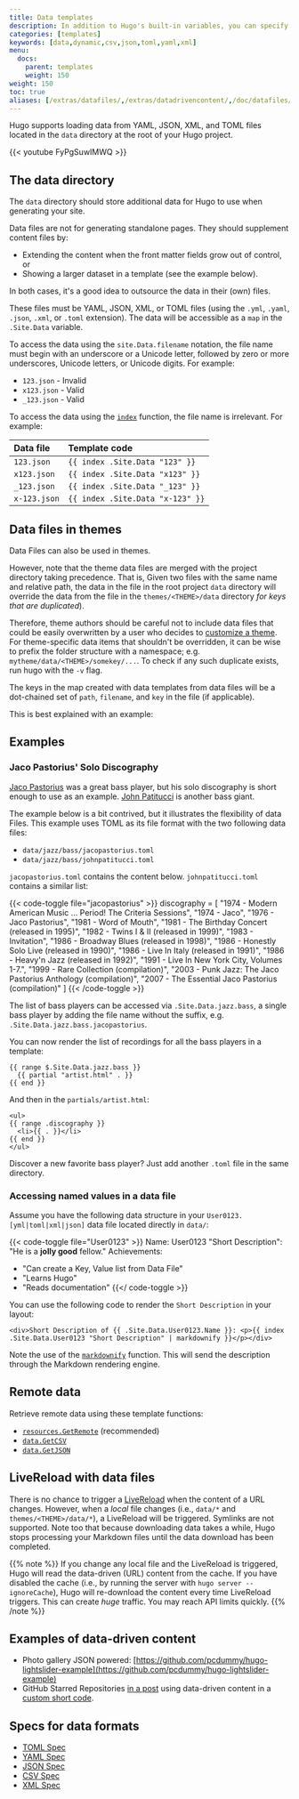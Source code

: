 ```yaml
---
title: Data templates
description: In addition to Hugo's built-in variables, you can specify your own custom data in templates or shortcodes that pull from both local and dynamic sources.
categories: [templates]
keywords: [data,dynamic,csv,json,toml,yaml,xml]
menu:
  docs:
    parent: templates
    weight: 150
weight: 150
toc: true
aliases: [/extras/datafiles/,/extras/datadrivencontent/,/doc/datafiles/]
---
```


Hugo supports loading data from YAML, JSON, XML, and TOML files located in the `data` directory at the root of your Hugo project.

{{< youtube FyPgSuwIMWQ >}}

## The data directory

The `data` directory should store additional data for Hugo to use when generating your site.

Data files are not for generating standalone pages. They should supplement content files by:

- Extending the content when the front matter fields grow out of control, or
- Showing a larger dataset in a template (see the example below).

In both cases, it's a good idea to outsource the data in their (own) files.

These files must be YAML, JSON, XML, or TOML files (using the `.yml`, `.yaml`, `.json`, `.xml`, or `.toml` extension). The data will be accessible as a `map` in the `.Site.Data` variable.

To access the data using the `site.Data.filename` notation, the file name must begin with an underscore or a Unicode letter, followed by zero or more underscores, Unicode letters, or Unicode digits. For example:

- `123.json` - Invalid
- `x123.json` - Valid
- `_123.json` - Valid

To access the data using the [`index`](/functions/collections/indexfunction) function, the file name is irrelevant. For example:

Data file|Template code
:--|:--
`123.json`|`{{ index .Site.Data "123" }}`
`x123.json`|`{{ index .Site.Data "x123" }}`
`_123.json`|`{{ index .Site.Data "_123" }}`
`x-123.json`|`{{ index .Site.Data "x-123" }}`

## Data files in themes

Data Files can also be used in themes.

However, note that the theme data files are merged with the project directory taking precedence. That is, Given two files with the same name and relative path, the data in the file in the root project `data` directory will override the data from the file in the `themes/<THEME>/data` directory *for keys that are duplicated*).

Therefore, theme authors should be careful not to include data files that could be easily overwritten by a user who decides to [customize a theme][customize]. For theme-specific data items that shouldn't be overridden, it can be wise to prefix the folder structure with a namespace; e.g. `mytheme/data/<THEME>/somekey/...`. To check if any such duplicate exists, run hugo with the `-v` flag.

The keys in the map created with data templates from data files will be a dot-chained set of `path`, `filename`, and `key` in the file (if applicable).

This is best explained with an example:

## Examples

### Jaco Pastorius' Solo Discography

[Jaco Pastorius](https://en.wikipedia.org/wiki/Jaco_Pastorius_discography) was a great bass player, but his solo discography is short enough to use as an example. [John Patitucci](https://en.wikipedia.org/wiki/John_Patitucci) is another bass giant.

The example below is a bit contrived, but it illustrates the flexibility of data Files. This example uses TOML as its file format with the two following data files:

* `data/jazz/bass/jacopastorius.toml`
* `data/jazz/bass/johnpatitucci.toml`

`jacopastorius.toml` contains the content below. `johnpatitucci.toml` contains a similar list:

{{< code-toggle file="jacopastorius" >}}
discography = [
"1974 - Modern American Music … Period! The Criteria Sessions",
"1974 - Jaco",
"1976 - Jaco Pastorius",
"1981 - Word of Mouth",
"1981 - The Birthday Concert (released in 1995)",
"1982 - Twins I & II (released in 1999)",
"1983 - Invitation",
"1986 - Broadway Blues (released in 1998)",
"1986 - Honestly Solo Live (released in 1990)",
"1986 - Live In Italy (released in 1991)",
"1986 - Heavy'n Jazz (released in 1992)",
"1991 - Live In New York City, Volumes 1-7.",
"1999 - Rare Collection (compilation)",
"2003 - Punk Jazz: The Jaco Pastorius Anthology (compilation)",
"2007 - The Essential Jaco Pastorius (compilation)"
]
{{< /code-toggle >}}

The list of bass players can be accessed via `.Site.Data.jazz.bass`, a single bass player by adding the file name without the suffix, e.g. `.Site.Data.jazz.bass.jacopastorius`.

You can now render the list of recordings for all the bass players in a template:

```go-html-template
{{ range $.Site.Data.jazz.bass }}
  {{ partial "artist.html" . }}
{{ end }}
```

And then in the `partials/artist.html`:

```go-html-template
<ul>
{{ range .discography }}
  <li>{{ . }}</li>
{{ end }}
</ul>
```

Discover a new favorite bass player? Just add another `.toml` file in the same directory.

### Accessing named values in a data file

Assume you have the following data structure in your `User0123.[yml|toml|xml|json]` data file located directly in `data/`:

{{< code-toggle file="User0123" >}}
Name: User0123
"Short Description": "He is a **jolly good** fellow."
Achievements:
  - "Can create a Key, Value list from Data File"
  - "Learns Hugo"
  - "Reads documentation"
{{</ code-toggle >}}

You can use the following code to render the `Short Description` in your layout:

```go-html-template
<div>Short Description of {{ .Site.Data.User0123.Name }}: <p>{{ index .Site.Data.User0123 "Short Description" | markdownify }}</p></div>
```

Note the use of the [`markdownify`] function. This will send the description through the Markdown rendering engine.

## Remote data

Retrieve remote data using these template functions:

- [`resources.GetRemote`](/functions/resources/getremote) (recommended)
- [`data.GetCSV`](/functions/data/getcsv)
- [`data.GetJSON`](/functions/data/getjson)

## LiveReload with data files

There is no chance to trigger a [LiveReload] when the content of a URL changes. However, when a *local* file changes (i.e., `data/*` and `themes/<THEME>/data/*`), a LiveReload will be triggered. Symlinks are not supported. Note too that because downloading data takes a while, Hugo stops processing your Markdown files until the data download has been completed.

{{% note %}}
If you change any local file and the LiveReload is triggered, Hugo will read the data-driven (URL) content from the cache. If you have disabled the cache (i.e., by running the server with `hugo server --ignoreCache`), Hugo will re-download the content every time LiveReload triggers. This can create *huge* traffic. You may reach API limits quickly.
{{% /note %}}

## Examples of data-driven content

- Photo gallery JSON powered: [https://github.com/pcdummy/hugo-lightslider-example](https://github.com/pcdummy/hugo-lightslider-example)
- GitHub Starred Repositories [in a post](https://github.com/SchumacherFM/blog-cs/blob/master/content%2Fposts%2Fgithub-starred.md) using data-driven content in a [custom short code](https://github.com/SchumacherFM/blog-cs/blob/master/layouts%2Fshortcodes%2FghStarred.html).

## Specs for data formats

* [TOML Spec][toml]
* [YAML Spec][yaml]
* [JSON Spec][json]
* [CSV Spec][csv]
* [XML Spec][xml]

[config]: /getting-started/configuration/
[csv]: https://tools.ietf.org/html/rfc4180
[customize]: /hugo-modules/theme-components/
[json]: https://www.ecma-international.org/publications/files/ECMA-ST/ECMA-404.pdf
[LiveReload]: /getting-started/usage/#livereload
[lookup]: /templates/lookup-order/
[`markdownify`]: /functions/transform/markdownify
[OAuth]: https://en.wikipedia.org/wiki/OAuth
[partials]: /templates/partials/
[toml]: https://toml.io/en/latest
[variadic]: https://en.wikipedia.org/wiki/Variadic_function
[vars]: /variables/
[yaml]: https://yaml.org/spec/
[xml]: https://www.w3.org/XML/
